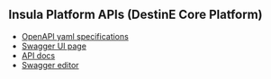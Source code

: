 ## Insula Platform APIs (DestinE Core Platform)

- [OpenAPI yaml specifications](insula-desp-openapi.yml)
- [Swagger UI page](insula-desp-swagger-ui.html)
- [API docs](insula-desp-api-docs.html)
- [Swagger editor](https://editor-next.swagger.io/?url=https://cgi-italy.github.io/insula/apis/desp/insula-desp-openapi.yml)
